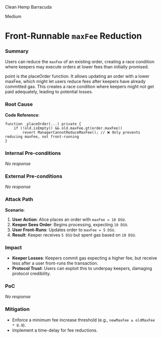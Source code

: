 Clean Hemp Barracuda

Medium

# Front-Runnable `maxFee` Reduction

### Summary

Users can reduce the `maxFee` of an existing order, creating a race condition where keepers may execute orders at lower fees than initially promised. 

point is the placeOrder function. It allows updating an order with a lower maxFee, which might let users reduce fees after keepers have already committed gas. This creates a race
condition where keepers might not get paid adequately, leading to potential
losses.

### Root Cause


**Code Reference**:  
```solidity
function _placeOrder(...) private {
    if (!old.isEmpty() && old.maxFee.gt(order.maxFee)) 
        revert ManagerCannotReduceMaxFee(); // ❌ Only prevents reducing maxFee, not front-running
}
```

### Internal Pre-conditions

_No response_

### External Pre-conditions

_No response_

### Attack Path

**Scenario**:  
1. **User Action**: Alice places an order with `maxFee = 10 DSU`.  
2. **Keeper Sees Order**: Begins processing, expecting `10 DSU`.  
3. **User Front-Runs**: Updates order to `maxFee = 5 DSU`.  
4. **Result**: Keeper receives `5 DSU` but spent gas based on `10 DSU`.  

### Impact

- **Keeper Losses**: Keepers commit gas expecting a higher fee, but receive less after a user front-runs the transaction.  
- **Protocol Trust**: Users can exploit this to underpay keepers, damaging protocol credibility.  

### PoC

_No response_

### Mitigation

- Enforce a minimum fee increase threshold (e.g., `newMaxFee ≥ oldMaxFee * 0.9`).  
- Implement a time-delay for fee reductions.  